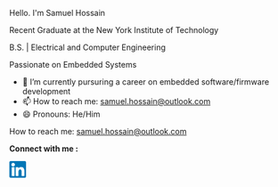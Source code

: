 Hello. I'm Samuel Hossain

Recent Graduate at the New York Institute of Technology

B.S. | Electrical and Computer Engineering

Passionate on Embedded Systems

- 🔭 I’m currently pursuring a career on embedded software/firmware development
- 📫 How to reach me: samuel.hossain@outlook.com
- 😄 Pronouns: He/Him


How to reach me: samuel.hossain@outlook.com

**Connect with me :**



<a href="https://www.linkedin.com/in/samuelhossain/" target="_blank">
<img align="left" alt="Samuel | LinkedIn" width="30px"  src="https://raw.githubusercontent.com/arjun-sudo/arjun-sudo/master/assets/linkedin.svg" />
</a>

<br>
<br>

